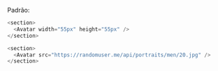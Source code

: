 Padrão:

```js
<section>
  <Avatar width="55px" height="55px" />
</section>
```

```js
<section>
  <Avatar src="https://randomuser.me/api/portraits/men/20.jpg" />
</section>
```
